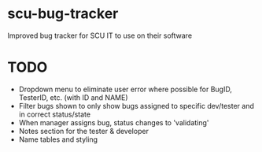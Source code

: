 # scu-bug-tracker
Improved bug tracker for SCU IT to use on their software


# TODO
* Dropdown menu to eliminate user error where possible for BugID, TesterID, etc. (with ID and NAME)
* Filter bugs shown to only show bugs assigned to specific dev/tester and in correct status/state
* When manager assigns bug, status changes to 'validating'
* Notes section for the tester & developer
* Name tables and styling
